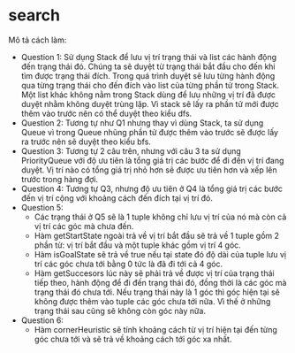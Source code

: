 # search
Mô tả cách làm:
- Question 1:
    Sử dụng Stack để lưu vị trí trạng thái và list các hành động đến trạng thái đó. Chúng ta sẽ duyệt từ trạng thái bắt đầu cho đến khi tìm được trạng thái đích. Trong quá trình duyệt sẽ lưu từng hành động qua từng trạng thái cho đến đích vào list của từng phần tử trong Stack. Một list khác không nằm trong Stack dùng để lưu những vị trí đã được duyệt nhằm không duyệt trùng lặp. Vì stack sẽ lấy ra phần tử mới được thêm vào trước nên có thể duyệt theo kiểu dfs.
- Question 2:
    Tương tự như Q1 nhưng thay vì dùng Stack, ta sử dụng Queue vì trong Queue nhũng phần tử được thêm vào trước sẽ được lấy ra trước nên sẽ duyệt theo kiểu bfs.
- Question 3:
    Tương tự 2 câu trên, nhưng với câu 3 ta sử dụng PriorityQueue với độ ưu tiên là tổng giá trị các bước để đi đến vị trí đang duyệt. Vị trí nào có tổng giá trị nhỏ hơn sẽ được ưu tiên hơn và xếp lên trước trong hàng đợi.
- Question 4:
    Tương tự Q3, nhưng độ ưu tiên ở Q4 là tổng giá trị các bước đến vị trí cộng với khoảng cách đến đích tại vị trí đó.
- Question 5:
    + Các trạng thái ở Q5 sẽ là 1 tuple không chỉ lưu vị trí của nó mà còn cả vị trí các góc mà chưa đến.
    + Hàm getStartState ngoài trả về vị trí bắt đầu sẽ trả về 1 tuple gồm 2 phần tử: vị trí bắt đầu và một tuple khác gồm vị trí 4 góc.
    + Hàm isGoalState sẽ trả về true nếu tại state đó độ dài của tuple lưu vị trí các góc chưa tới bằng 0 tức là đã đi tới cả 4 góc.
    + Hàm getSuccesors lúc này sẽ phải trả về được vị trí của trạng thái tiếp theo, hành động để đi đến trạng thái đó, đồng thời là các góc mà trạng thái đó chưa tới. Nếu trạng thái này là 1 góc thì góc hiện tại sẽ không được thêm vào tuple các góc chưa tới nữa. Vì thế ở những trạng thái sau cũng sẽ không còn góc này nữa.
- Question 6:
    + Hàm cornerHeuristic sẽ tính khoảng cách từ vị trí hiện tại đến từng góc chưa tới và sẽ trả về khoảng cách tới góc xa nhất.
